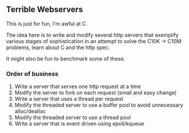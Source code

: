 ## Terrible Webservers

This is just for fun, I'm awful at C.

The idea here is to write and modify several http servers that exemplify various stages of
sophistication in an attempt to solve the C10K -> C10M problems, learn about C and the http spec.

It might also be fun to benchmark some of these.

### Order of business

 1. Write a server that serves one http request at a time
 2. Modify the server to fork on each request (small and easy change)
 3. Write a server that uses a thread per request
 3. Modify the threaded server to use a buffer pool to avoid unnecessary alloc/dealloc
 4. Modify the threaded server to use a thread pool
 5. Write a server that is event driven using epoll/kqueue
